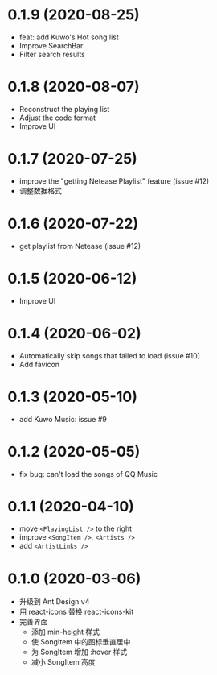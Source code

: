 # 0.1.9 (2020-08-25)
- feat: add Kuwo's Hot song list
- Improve SearchBar
- Filter search results

# 0.1.8 (2020-08-07)
- Reconstruct the playing list
- Adjust the code format
- Improve UI

# 0.1.7 (2020-07-25)
- improve the "getting Netease Playlist" feature (issue #12)
- 调整数据格式

# 0.1.6 (2020-07-22)
- get playlist from Netease (issue #12)

# 0.1.5 (2020-06-12)
- Improve UI

# 0.1.4 (2020-06-02)
- Automatically skip songs that failed to load (issue #10)
- Add favicon

# 0.1.3 (2020-05-10)
- add Kuwo Music: issue #9

# 0.1.2 (2020-05-05)
- fix bug: can't load the songs of QQ Music

# 0.1.1 (2020-04-10)
- move `<PlayingList />` to the right
- improve `<SongItem />`, `<Artists />`
- add `<ArtistLinks />`

# 0.1.0 (2020-03-06)
- 升级到 Ant Design v4
- 用 react-icons 替换 react-icons-kit
- 完善界面
  - 添加 min-height 样式
  - 使 SongItem 中的图标垂直居中
  - 为 SongItem 增加 :hover 样式
  - 减小 SongItem 高度